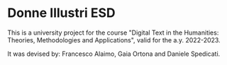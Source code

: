 # Donne Illustri ESD

This is a university project for the course "Digital Text in the Humanities: Theories, Methodologies and Applications", valid for the a.y. 2022-2023.

It was devised by: Francesco Alaimo, Gaia Ortona and Daniele Spedicati. 
